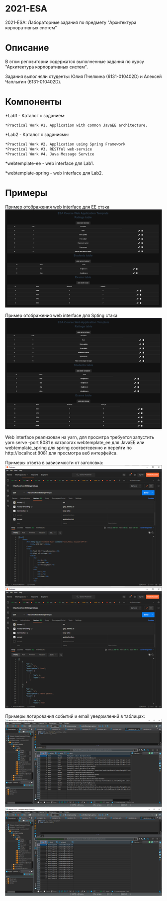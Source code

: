 # 2021-ESA
2021-ESA: Лабораторные задания по предмету "Архитектура корпоративных систем"

# Описание
В этом репозитории содержатся выполненные задания по курсу "Архитектура корпоративных систем".

Задания выполняли студенты: Юлия Пчелкина (6131-010402D) и Алексей Чаплыгин (6131-010402D).

# Компоненты
*Lab1 - Каталог с заданием:

    *Practical Work #1. Application with common JavaEE architecture.

*Lab2 - Каталог с заданиями:

    *Practical Work #2. Application using Spring Framework
    *Practical Work #3. RESTful web-service
    *Practical Work #4. Java Message Service

*webtemplate-ee - web interface для Lab1.

*webtemplate-spring - web interface для Lab2.

# Примеры

Пример отображения web interface для EE стэка
![GUI EE](/Lab1/others/proof_img.PNG "GUI EE")

Пример отображения web interface для Spting стэка
![GUI SPRING](/Lab2/others/proof_img.PNG "GUI SPRING")

Web interface реализован на yarn, для просмтра требуется запустить yarn serve -port 8081 в каталогах webtemplate_ee для JavaEE или webtemplate_spring для spring соответсвенно и перейти по http://localhost:8081 для просмотра веб интерфейса.

Примеры ответа в зависимости от заголовка:
![XML respoce](/Lab2/others/Lab3_XML_Response.png "XML response")
![Json response](/Lab2/others/Lab3_Json_Response.png "Json response")

Примеры логирования событий и email уведомлений в таблицах:
![Event](/Lab2/others/Lab4_Log_Event.png "Event")
![Email Notifications](/Lab2/others/Lab4_Log_Email_Notification.png "Email Notifications")